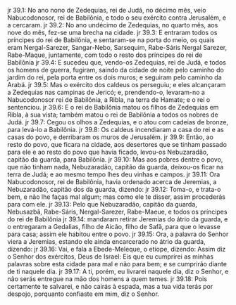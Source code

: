 jr 39.1: No ano nono de Zedequias, rei de Judá, no décimo mês, veio Nabucodonosor, rei de Babilônia, e todo o seu exército contra Jerusalém, e a cercaram.
jr 39.2: No ano undécimo de Zedequias, no quarto mês, aos nove do mês, fez-se uma brecha na cidade.
jr 39.3: E entraram todos os príncipes do rei de Babilônia, e sentaram-se na porta do meio, os quais eram Nergal-Sarezer, Sangar-Nebo, Sarsequim, Rabe-Sáris Nergal Sarezer, Rabe-Maque, juntamente, com todo o resto dos príncipes do rei de Babilônia
jr 39.4: E sucedeu que, vendo-os Zedequias, rei de Judá, e todos os homens de guerra, fugiram, saindo da cidade de noite pelo caminho do jardim do rei, pela porta entre os dois muros; e seguiram pelo caminho da Arabá.
jr 39.5: Mas o exército dos caldeus os perseguiu; e eles alcançaram a Zedequias nas campinas de Jericó; e, prendendo-o, levaram-no a Nabucodonosor rei de Babilônia, a Ribla, na terra de Hamate; e o rei o sentenciou.
jr 39.6: E o rei de Babilônia matou os filhos de Zedequias em Ribla, à sua vista; também matou o rei de Babilônia a todos os nobres de Judá.
jr 39.7: Cegou os olhos a Zedequias, e o atou com cadeias de bronze, para levá-lo a Babilônia.
jr 39.8: Os caldeus incendiaram a casa do rei e as casas do povo, e derribaram os muros de Jerusalém.
jr 39.9: Então, ao resto do povo, que ficara na cidade, aos desertores que se tinham passado para ele e ao resto do povo que havia ficado, levou-os Nebuzaradão, capitão da guarda, para Babilônia.
jr 39.10: Mas aos pobres dentre o povo, que não tinham nada, Nebuzaradão, capitão da guarda, deixou-os ficar na terra de Judá; e ao mesmo tempo lhes deu vinhas e campos.
jr 39.11: Ora Nabucodonosor, rei de Babilônia, havia ordenado acerca de Jeremias, a Nebuzaradão, capitão dos da guarda, dizendo:
jr 39.12: Toma-o, e trata-o bem, e não lhe faças mal algum; mas como ele te disser, assim procederás para com ele.
jr 39.13: Pelo que Nebuzaradão, capitão da guarda, Nebusazbã, Rabe-Sáris, Nergal-Sarezer, Rabe-Maeue, e todos os príncipes do rei de Babilônia
jr 39.14: mandaram retirar Jeremias do átrio da guarda, e o entregaram a Gedalias, filho de Aicão, filho de Safã, para que o levasse para casa; assim ele habitou entre o povo.
jr 39.15: Ora, a palavra do Senhor viera a Jeremias, estando ele ainda encarcerado no átrio da guarda, dizendo:
jr 39.16: Vai, e fala a Ebede-Meleque, o etíope, dizendo: Assim diz o Senhor dos exércitos, Deus de Israel: Eis que eu cumprirei as minhas palavras sobre esta cidade para mal e não para bem; e se cumprirão diante de ti naquele dia.
jr 39.17: A ti, porém, eu livrarei naquele dia, diz o Senhor, e não serás entregue na mão dos homens a quem temes.
jr 39.18: Pois certamente te salvarei, e não cairás à espada, mas a tua vida terás por despojo, porquanto confiaste em mim, diz o Senhor.
